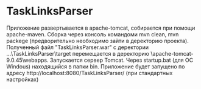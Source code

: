# TaskLinksParser
Приложение развертывается в apache-tomcat, собирается при помощи apache-maven.
Сборка через консоль командоми  mvn clean, mvn packege (предворительно необходимо зайти в деректорию проекта).
Полученный файл "TaskLinksParser.war" с деректории ...\TaskLinksParser\target перемещается в деректорию \apache-tomcat-9.0.45\webapps. 
Запускается сервер Tomcat. Через startup.bat (для ОС Windous)  находящийся в папки bin.
Приложение будет запущено по адресу http://localhost:8080/TaskLinksParser/  (при стандартных настройках)

